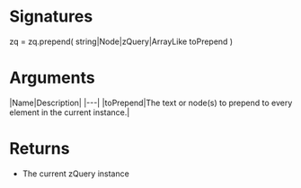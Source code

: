 <!-- start reference -->

# Signatures

zq = zq.prepend( string|Node|zQuery|ArrayLike toPrepend )

# Arguments

|Name|Description|
|---|
|toPrepend|The text or node(s) to prepend to every element in the current instance.|

# Returns

- The current zQuery instance

<!-- end reference -->
